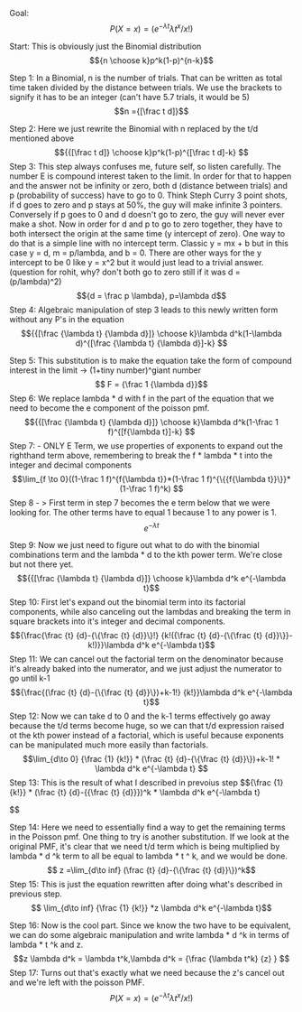 Goal: $$P(X=x) = \left(e^{-\lambda t}\lambda t^x /x!\right) \tag{1}$$


Start: This is obviously just the Binomial distribution 
$${n \choose k}p^k(1-p)^{n-k}$$


Step 1: In a Binomial, n is the number of trials. That can be written as total time taken divided by the distance between trials. We use the brackets to signify it has to be an integer (can't have 5.7 trials, it would be 5) $$n ={[\frac t d]}$$

Step 2: Here we just rewrite the Binomial with n replaced by the t/d mentioned above $${{[\frac t d]} \choose k}p^k(1-p)^{[\frac t d]-k} $$
Step 3: This step always confuses me, future self, so listen carefully. The number E is compound interest taken to the limit. In order for that to happen and the answer not be infinity or zero, both d (distance between trials) and p (probability of success) have to go to 0. Think Steph Curry 3 point shots, if d goes to zero and p stays at 50%, the guy will make infinite 3 pointers. Conversely if p goes to 0 and d doesn't go to zero, the guy will never ever make a shot. Now in order for d and p to go to zero together, they have to both intersect the origin at the same time (y intercept of zero). One way to do that is a simple line with no intercept term. Classic y = mx + b but in this case y = d, m = p/lambda, and b = 0. There are other ways for the y intercept to  be 0 like y = x^2 but it would just lead to a trivial answer. (question for rohit, why? don't both go to zero still if it was d = (p/lambda)^2)  $${d = \frac p \lambda},   p=\lambda d$$ 
Step 4: Algebraic manipulation of step 3 leads to this newly written form without any P's in the equation $${{[\frac {\lambda t} {\lambda d}]} \choose k}\lambda d^k(1-\lambda d)^{[\frac {\lambda t} {\lambda d}]-k} $$

Step 5: This substitution is to make the equation take the form of compound interest in the limit -> (1+tiny number)^giant number $$ F = {\frac 1 {\lambda d}}$$
Step 6: We replace lambda * d with f in the part of the equation that we need to become the e component of the poisson pmf.  $${{[\frac {\lambda t} {\lambda d}]} \choose k}\lambda d^k(1-\frac 1 f)^{[f{\lambda t}]-k} $$
Step 7: - ONLY E Term, we use properties of exponents to expand out the  righthand term above, remembering to break the f * lambda * t into the integer and decimal components
$$\lim_{f \to 0}((1-\frac 1 f)^{f{\lambda t}}*(1-\frac 1 f)^{\{{f{\lambda t}}\}}*(1-\frac 1 f)^k) $$
Step 8 - > First term in step 7 becomes the e term below that we were looking for. The other terms have to equal 1 because 1 to any power is 1. $$e^{-\lambda t}$$

Step 9: Now we just need to figure out what to do with the binomial combinations term and the lambda * d to the kth power term. We're close but not there yet. $${{[\frac {\lambda t} {\lambda d}]} \choose k}\lambda d^k e^{-\lambda t}$$
Step 10: First let's expand out the binomial term into its factorial components, while also canceling out the lambdas and breaking the term in square brackets into it's integer and decimal components. $${\frac{\frac {t} {d}-{\{\frac {t} {d}}\}!} {k!({\frac {t} {d}-{\{\frac {t} {d}}\}}-k!)}}\lambda d^k e^{-\lambda t}$$
Step 11: We can cancel out the factorial term on the denominator because it's already baked into the numerator, and we just adjust the numerator to go until k-1 $${\frac{(\frac {t} {d}-{\{\frac {t} {d}}\})+k-1!} {k!}}\lambda d^k e^{-\lambda t}$$
Step 12: Now we can take d to 0 and the k-1 terms effectively go away because the t/d terms become huge, so we can that t/d expression raised ot the kth power instead of a factorial, which is useful because exponents can be manipulated much more easily than factorials.  $$\lim_{d\to 0} {\frac {1} {k!}} * (\frac {t} {d}-{\{\frac {t} {d}}\})+k-1! * \lambda d^k e^{-\lambda t} $$
Step 13: This is the result of what I described in prevoius step $${\frac {1} {k!}} * (\frac {t} {d}-{\{\frac {t} {d}}\})^k *  \lambda d^k e^{-\lambda t}

$$


Step 14: Here we need to essentially find a way to get the remaining terms in the Poisson pmf. One thing to try is another substitution. If we look at the original PMF, it's clear that we need t/d term which is being multiplied by lambda * d ^k term to all be equal to lambda * t ^ k, and we would be done. $$ z =\lim_{d\to inf} (\frac {t} {d}-{\{\frac {t} {d}}\})^k$$
Step 15: This is just the equation rewritten after doing what's described in previous step. $$ \lim_{d\to inf} {\frac {1} {k!}} *z \lambda d^k e^{-\lambda t}$$

Step 16: Now is the cool part. Since we know the two have to be equivalent, we can do some algebraic manipulation and write lambda * d ^k in terms of lambda * t ^k and z. $$z \lambda d^k = \lambda t^k,\lambda d^k = {\frac {\lambda t^k} {z} }  $$
Step 17: Turns out that's exactly what we need because the z's cancel out and we're left with the poisson PMF. $$P(X=x) = \left(e^{-\lambda t}\lambda t^x /x!\right) \tag{1}$$

